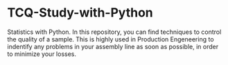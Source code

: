 # TCQ-Study-with-Python
Statistics with Python. In this repository, you can find techniques to control the quality of a sample. This is highly used in Production Engeneering to indentify any problems in your assembly line as soon as possible, in order to minimize your losses.
